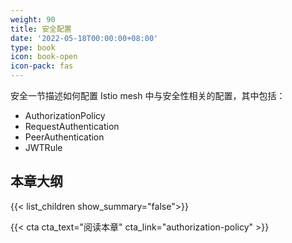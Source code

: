 ```yaml
---
weight: 90
title: 安全配置
date: '2022-05-18T00:00:00+08:00'
type: book
icon: book-open
icon-pack: fas
---
```


安全一节描述如何配置 Istio mesh 中与安全性相关的配置，其中包括：

- AuthorizationPolicy
- RequestAuthentication
- PeerAuthentication
- JWTRule

## 本章大纲

{{< list_children show_summary="false">}}

{{< cta cta_text="阅读本章" cta_link="authorization-policy" >}}
